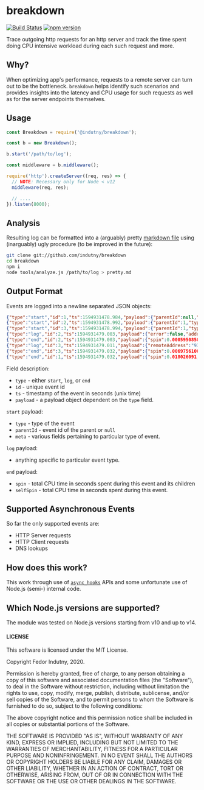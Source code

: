 # breakdown
[![Build Status](https://secure.travis-ci.org/indutny/breakdown.svg)](http://travis-ci.org/indutny/breakdown)
[![npm version](https://badge.fury.io/js/%40indutny%2Fbreakdown.svg)](https://badge.fury.io/js/%40indutny%2Fbreakdown)

Trace outgoing http requests for an http server and track the time spent
doing CPU intensive workload during each such request and more.

## Why?

When optimizing app's performance, requests to a remote server can turn out to
be the bottleneck. `breakdown` helps identify such scenarios and provides
insights into the latency and CPU usage for such requests as well as for the
server endpoints themselves.

## Usage

```js
const Breakdown = require('@indutny/breakdown');

const b = new Breakdown();

b.start('/path/to/log');

const middleware = b.middleware();

require('http').createServer((req, res) => {
  // NOTE: Necessary only for Node < v12
  middleware(req, res);

  // ....
}).listen(8000);
```

## Analysis

Resulting log can be formatted into a (arguably) pretty [markdown file][sample]
using (inarguably) ugly procedure (to be improved in the future):
```sh
git clone git://github.com/indutny/breakdown
cd breakdown
npm i
node tools/analyze.js /path/to/log > pretty.md
```

## Output Format

Events are logged into a newline separated JSON objects:
```json
{"type":"start","id":1,"ts":1594931478.984,"payload":{"parentId":null,"type":"HTTP_SERVER_REQUEST","meta":{"method":"GET","headers":{"host":"127.0.0.1:8000","user-agent":"curl/7.54.0","accept":"*/*"},"url":"/a"}}}
{"type":"start","id":2,"ts":1594931478.992,"payload":{"parentId":1,"type":"DNS_LOOKUP","meta":{"family":"any","hostname":"example.com"}}}
{"type":"start","id":3,"ts":1594931478.994,"payload":{"parentId":1,"type":"HTTP_CLIENT_REQUEST","meta":{"method":"GET","path":"/","headers":{"host":"example.com"}}}}
{"type":"log","id":2,"ts":1594931479.003,"payload":{"error":false,"address":"93.184.216.34"}}
{"type":"end","id":2,"ts":1594931479.003,"payload":{"spin":0.0005950850000000001,"selfSpin":0.0005950850000000001}}
{"type":"log","id":3,"ts":1594931479.011,"payload":{"remoteAddress":"93.184.216.34","remotePort":80}}
{"type":"end","id":3,"ts":1594931479.032,"payload":{"spin":0.006975610000000001,"selfSpin":0.006975610000000001}}
{"type":"end","id":1,"ts":1594931479.032,"payload":{"spin":0.018026091,"selfSpin":0.010455395999999999}}
```

Field description:

* `type` - either `start`, `log`, or `end`
* `id` - unique event id
* `ts` - timestamp of the event in seconds (unix time)
* `payload` - a payload object dependent on the `type` field.

`start` payload:
* `type` - type of the event
* `parentId` - event id of the parent or `null`
* `meta` - various fields pertaining to particular type of event.

`log` payload:
- anything specific to particular event type.

`end` payload:
* `spin` - total CPU time in seconds spent during this event and its children
* `selfSpin` - total CPU time in seconds spent during this event.

## Supported Asynchronous Events

So far the only supported events are:

* HTTP Server requests
* HTTP Client requests
* DNS lookups

## How does this work?

This work through use of [`async_hooks`][0] APIs and some unfortunate use of
Node.js (semi-) internal code.

## Which Node.js versions are supported?

The module was tested on Node.js versions starting from v10 and up to v14.

#### LICENSE

This software is licensed under the MIT License.

Copyright Fedor Indutny, 2020.

Permission is hereby granted, free of charge, to any person obtaining a
copy of this software and associated documentation files (the
"Software"), to deal in the Software without restriction, including
without limitation the rights to use, copy, modify, merge, publish,
distribute, sublicense, and/or sell copies of the Software, and to permit
persons to whom the Software is furnished to do so, subject to the
following conditions:

The above copyright notice and this permission notice shall be included
in all copies or substantial portions of the Software.

THE SOFTWARE IS PROVIDED "AS IS", WITHOUT WARRANTY OF ANY KIND, EXPRESS
OR IMPLIED, INCLUDING BUT NOT LIMITED TO THE WARRANTIES OF
MERCHANTABILITY, FITNESS FOR A PARTICULAR PURPOSE AND NONINFRINGEMENT. IN
NO EVENT SHALL THE AUTHORS OR COPYRIGHT HOLDERS BE LIABLE FOR ANY CLAIM,
DAMAGES OR OTHER LIABILITY, WHETHER IN AN ACTION OF CONTRACT, TORT OR
OTHERWISE, ARISING FROM, OUT OF OR IN CONNECTION WITH THE SOFTWARE OR THE
USE OR OTHER DEALINGS IN THE SOFTWARE.

[0]: https://nodejs.org/api/async_hooks.html
[sample]: https://github.com/indutny/breakdown/blob/master/sample.md
